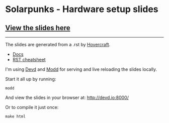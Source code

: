 # Solarpunks - Hardware setup slides

## [View the slides here](https://hackersanddesigners.github.io/Soilpunk_technical_setup/html_output/index.html)

----

The slides are generated from a .rst by [Hovercraft](https://github.com/regebro/hovercraft).
- [Docs](https://hovercraft.readthedocs.io/en/latest/presentations.html#)
- [RST cheatsheet](https://github.com/ralsina/rst-cheatsheet/blob/master/rst-cheatsheet.rst)

I'm using [Devd](https://github.com/cortesi/devd) and [Modd](https://github.com/cortesi/modd) for serving and live reloading the slides locally. 

Start it all up by running: 
```
modd
```
And view the slides in your browser at: http://devd.io:8000/

Or to compile it just once:
```
make html
```